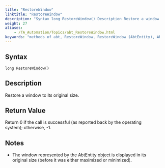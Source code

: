 ```yaml
--- 
title: "RestoreWindow"
linktitle: "RestoreWindow"
description: "Syntax long RestoreWindow() Description Restore a window to its original size. Return Value Return 0 if the call is successful (as reported back by the operating system); otherwise, -1 . Notes The ..."
weight: 27
aliases: 
    - /TA_Automation/Topics/abt_RestoreWindow.html
keywords: "methods of abt, RestoreWindow, RestoreWindow (AbtEntity), AbtEntity, restorewindow, abtentity restorewindow, restore window"
---
```


## Syntax

`long RestoreWindow()`

## Description  

Restore a window to its original size.

## Return Value

Return 0 if the call is successful \(as reported back by the operating system\); otherwise, -1.

## Notes

-   The window represented by the AbtEntity object is displayed in its original size \(before it was either maximized or minimized\).




